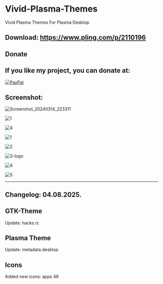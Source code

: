 # Vivid-Plasma-Themes
Vivid Plasma Themes For Plasma Desktop


Download: https://www.pling.com/p/2110196
------------------------------------------


<html>
  <head>
    <meta charset="utf-8" />
  </head>
  <body>
    <h2>Donate</h2>
    <h2>If you like my project, you can donate at:</h2>
    <a href="https://www.paypal.com/paypalme/VesnaLazic">
    <img src="PayPal.png" alt="PayPal" />
    </a>
  </body>
</html>


Screenshot:
-----------

![Screenshot_20240314_223311](https://github.com/L4ki/Vivid-Plasma-Themes/assets/45247573/3f632f04-8590-4af5-8802-5d24bb5beb8a)

![1](https://github.com/L4ki/Vivid-Plasma-Themes/assets/45247573/90ebfb0c-c9f7-4b0d-bdce-3f753e3df7b9)

![4](https://github.com/L4ki/Vivid-Plasma-Themes/assets/45247573/121bc7fd-5894-4e7a-9d7a-c67eadafe8d7)

![1](https://github.com/L4ki/Vivid-Plasma-Themes/assets/45247573/d61620b2-2504-46d2-9363-d9ca21f75ec5)

![2](https://github.com/L4ki/Vivid-Plasma-Themes/assets/45247573/3f0ddaa8-c4d2-46e6-a653-5e7c918cd8c7)

![3-logo](https://github.com/L4ki/Vivid-Plasma-Themes/assets/45247573/2008cc5e-b37a-4a02-92fc-420922ae470e)

![4](https://github.com/L4ki/Vivid-Plasma-Themes/assets/45247573/95139e8a-5128-4d2c-8e2a-e94dc20a6074)

![5](https://github.com/L4ki/Vivid-Plasma-Themes/assets/45247573/a2572539-faf9-4b66-9a35-60e8b36b58f1)

_________________________________



Changelog: 04.08.2025.
---------------------

GTK-Theme
----------

Update: hacks.rc

Plasma Theme
------------

Update: metadata.desktop

Icons
-----

Added new icons: apps 48



